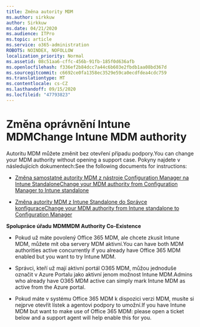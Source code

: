 ```yaml
---
title: Změna autority MDM
ms.author: sirkkuw
author: Sirkkuw
ms.date: 04/21/2020
ms.audience: ITPro
ms.topic: article
ms.service: o365-administration
ROBOTS: NOINDEX, NOFOLLOW
localization_priority: Normal
ms.assetid: 08c51aa6-cffc-456b-91fb-185f0d636afb
ms.openlocfilehash: f336ef2b84dcc7a44c6b603e2fbdb1aa08bd367d
ms.sourcegitcommit: c6692ce0fa1358ec3529e59ca0ecdfdea4cdc759
ms.translationtype: MT
ms.contentlocale: cs-CZ
ms.lasthandoff: 09/15/2020
ms.locfileid: "47793823"
---
```

# <a name="change-intune-mdm-authority"></a><span data-ttu-id="ae0fe-102">Změna oprávnění Intune MDM</span><span class="sxs-lookup"><span data-stu-id="ae0fe-102">Change Intune MDM authority</span></span>

<span data-ttu-id="ae0fe-103">Autoritu MDM můžete změnit bez otevření případu podpory.</span><span class="sxs-lookup"><span data-stu-id="ae0fe-103">You can change your MDM authority without opening a support case.</span></span> <span data-ttu-id="ae0fe-104">Pokyny najdete v následujících dokumentech:</span><span class="sxs-lookup"><span data-stu-id="ae0fe-104">See the following documents for instructions:</span></span>
  
- [<span data-ttu-id="ae0fe-105">Změna samostatné autority MDM z nástroje Configuration Manager na Intune Standalone</span><span class="sxs-lookup"><span data-stu-id="ae0fe-105">Change your MDM authority from Configuration Manager to Intune standalone</span></span>](https://docs.microsoft.com/configmgr/mdm/deploy-use/migrate-change-mdm-authority)
    
- [<span data-ttu-id="ae0fe-106">Změna autority MDM z Intune Standalone do Správce konfigurace</span><span class="sxs-lookup"><span data-stu-id="ae0fe-106">Change your MDM authority from Intune standalone to Configuration Manager</span></span>](https://docs.microsoft.com/configmgr/mdm/deploy-use/change-mdm-authority)
    
 <span data-ttu-id="ae0fe-107">**Spolupráce úřadu MDM**</span><span class="sxs-lookup"><span data-stu-id="ae0fe-107">**MDM Authority Co-Existence**</span></span>
  
- <span data-ttu-id="ae0fe-108">Pokud už máte povolený Office 365 MDM, ale chcete zkusit Intune MDM, můžete mít oba servery MDM aktivní.</span><span class="sxs-lookup"><span data-stu-id="ae0fe-108">You can have both MDM authorities active concurrently if you already have Office 365 MDM enabled but you want to try Intune MDM.</span></span>
    
- <span data-ttu-id="ae0fe-109">Správci, kteří už mají aktivní portál O365 MDM, můžou jednoduše označit v Azure Portalu jako aktivní jenom možnost Intune MDM.</span><span class="sxs-lookup"><span data-stu-id="ae0fe-109">Admins who already have O365 MDM active can simply mark Intune MDM as active from the Azure portal.</span></span>
    
- <span data-ttu-id="ae0fe-110">Pokud máte v systému Office 365 MDM k dispozici verzi MDM, musíte si nejprve otevřít lístek a agentovi podpory to umožní.</span><span class="sxs-lookup"><span data-stu-id="ae0fe-110">If you have Intune MDM but want to make use of Office 365 MDM: please open a ticket below and a support agent will help enable this for you.</span></span>
    

